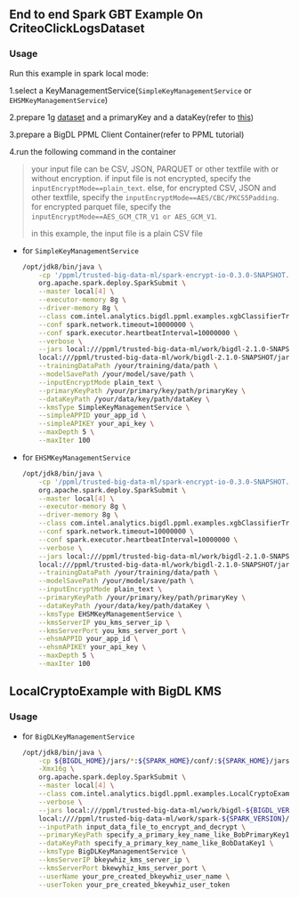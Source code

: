 ## End to end Spark GBT Example On CriteoClickLogsDataset

### Usage

Run this example in spark local mode:

1.select a KeyManagementService(`SimpleKeyManagementService` or `EHSMKeyManagementService`)

2.prepare 1g [dataset](https://ailab.criteo.com/download-criteo-1tb-click-logs-dataset/) and a primaryKey and a dataKey(refer to [this](https://github.com/intel-analytics/BigDL/blob/main/ppml/services/kms-utils/docker/README.md))

3.prepare a BigDL PPML Client Container(refer to PPML tutorial)

4.run the following command in the container

> your input file can be CSV, JSON, PARQUET or other textfile with or without encryption. if input file is not encrypted, specify the `inputEncryptMode==plain_text`. else, for encrypted CSV, JSON and other textfile, specify the `inputEncryptMode==AES/CBC/PKCS5Padding`. for encrypted parquet file, specify the `inputEncryptMode==AES_GCM_CTR_V1 or AES_GCM_V1`.
>
> in this example, the input file is a plain CSV file

- for `SimpleKeyManagementService` 

  ```bash
  /opt/jdk8/bin/java \
      -cp '/ppml/trusted-big-data-ml/spark-encrypt-io-0.3.0-SNAPSHOT.jar:/ppml/trusted-big-data-ml/work/bigdl-2.1.0-SNAPSHOT/jars/*:/ppml/trusted-big-data-ml/work/spark-3.1.2/conf/:/ppml/trusted-big-data-ml/work/spark-3.1.2/jars/*:/ppml/trusted-big-data-ml/work/spark-3.1.2/examples/jars/*' -Xmx16g \
      org.apache.spark.deploy.SparkSubmit \
      --master local[4] \
      --executor-memory 8g \
      --driver-memory 8g \
      --class com.intel.analytics.bigdl.ppml.examples.xgbClassifierTrainingExampleOnCriteoClickLogsDataset \
      --conf spark.network.timeout=10000000 \
      --conf spark.executor.heartbeatInterval=10000000 \
      --verbose \
      --jars local:///ppml/trusted-big-data-ml/work/bigdl-2.1.0-SNAPSHOT/jars/bigdl-ppml-spark_3.1.2-2.1.0-SNAPSHOT.jar \
      local:///ppml/trusted-big-data-ml/work/bigdl-2.1.0-SNAPSHOT/jars/bigdl-ppml-spark_3.1.2-2.1.0-SNAPSHOT.jar \
      --trainingDataPath /your/training/data/path \
      --modelSavePath /your/model/save/path \
      --inputEncryptMode plain_text \
      --primaryKeyPath /your/primary/key/path/primaryKey \
      --dataKeyPath /your/data/key/path/dataKey \
      --kmsType SimpleKeyManagementService \
      --simpleAPPID your_app_id \
      --simpleAPIKEY your_api_key \
      --maxDepth 5 \
      --maxIter 100
  ```

- for `EHSMKeyManagementService`

  ```bash
  /opt/jdk8/bin/java \
      -cp '/ppml/trusted-big-data-ml/spark-encrypt-io-0.3.0-SNAPSHOT.jar:/ppml/trusted-big-data-ml/work/bigdl-2.1.0-SNAPSHOT/jars/*:/ppml/trusted-big-data-ml/work/spark-3.1.2/conf/:/ppml/trusted-big-data-ml/work/spark-3.1.2/jars/*:/ppml/trusted-big-data-ml/work/spark-3.1.2/examples/jars/*' -Xmx16g \
      org.apache.spark.deploy.SparkSubmit \
      --master local[4] \
      --executor-memory 8g \
      --driver-memory 8g \
      --class com.intel.analytics.bigdl.ppml.examples.xgbClassifierTrainingExampleOnCriteoClickLogsDataset \
      --conf spark.network.timeout=10000000 \
      --conf spark.executor.heartbeatInterval=10000000 \
      --verbose \
      --jars local:///ppml/trusted-big-data-ml/work/bigdl-2.1.0-SNAPSHOT/jars/bigdl-ppml-spark_3.1.2-2.1.0-SNAPSHOT.jar \
      local:///ppml/trusted-big-data-ml/work/bigdl-2.1.0-SNAPSHOT/jars/bigdl-ppml-spark_3.1.2-2.1.0-SNAPSHOT.jar \
      --trainingDataPath /your/training/data/path \
      --modelSavePath /your/model/save/path \
      --inputEncryptMode plain_text \
      --primaryKeyPath /your/primary/key/path/primaryKey \
      --dataKeyPath /your/data/key/path/dataKey \
      --kmsType EHSMKeyManagementService \
      --kmsServerIP you_kms_server_ip \
      --kmsServerPort you_kms_server_port \
      --ehsmAPPID your_app_id \
      --ehsmAPIKEY your_api_key \
      --maxDepth 5 \
      --maxIter 100
  ```

## LocalCryptoExample with BigDL KMS

### Usage

- for `BigDLKeyManagementService`

  ```bash
  /opt/jdk8/bin/java \
      -cp ${BIGDL_HOME}/jars/*:${SPARK_HOME}/conf/:${SPARK_HOME}/jars/* \
      -Xmx16g \
      org.apache.spark.deploy.SparkSubmit \
      --master local[4] \
      --class com.intel.analytics.bigdl.ppml.examples.LocalCryptoExample \
      --verbose \
      --jars local:///ppml/trusted-big-data-ml/work/bigdl-${BIGDL_VERSION}/jars/bigdl-ppml-spark_${SPARK_VERSION}-${BIGDL_VERSION}.jar \
      local:////ppml/trusted-big-data-ml/work/spark-${SPARK_VERSION}/examples/jars/spark-examples_2.12-$SPARK_VERSION.jar \
      --inputPath input_data_file_to_encrypt_and_decrypt \
      --primaryKeyPath specify_a_primary_key_name_like_BobPrimaryKey1 \
      --dataKeyPath specify_a_primary_key_name_like_BobDataKey1 \
      --kmsType BigDLKeyManagementService \
      --kmsServerIP bkeywhiz_kms_server_ip \
      --kmsServerPort bkewyhiz_kms_server_port \
      --userName your_pre_created_bkeywhiz_user_name \
      --userToken your_pre_created_bkeywhiz_user_token
  ```

  
